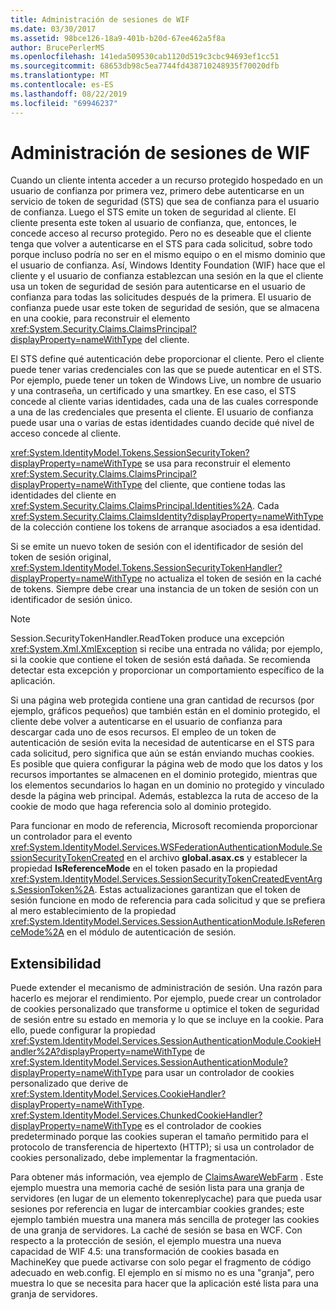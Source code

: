 ```yaml
---
title: Administración de sesiones de WIF
ms.date: 03/30/2017
ms.assetid: 98bce126-18a9-401b-b20d-67ee462a5f8a
author: BrucePerlerMS
ms.openlocfilehash: 141eda509530cab1120d519c3cbc94693ef1cc51
ms.sourcegitcommit: 68653db98c5ea7744fd438710248935f70020dfb
ms.translationtype: MT
ms.contentlocale: es-ES
ms.lasthandoff: 08/22/2019
ms.locfileid: "69946237"
---
```

# <a name="wif-session-management"></a>Administración de sesiones de WIF
Cuando un cliente intenta acceder a un recurso protegido hospedado en un usuario de confianza por primera vez, primero debe autenticarse en un servicio de token de seguridad (STS) que sea de confianza para el usuario de confianza. Luego el STS emite un token de seguridad al cliente. El cliente presenta este token al usuario de confianza, que, entonces, le concede acceso al recurso protegido. Pero no es deseable que el cliente tenga que volver a autenticarse en el STS para cada solicitud, sobre todo porque incluso podría no ser en el mismo equipo o en el mismo dominio que el usuario de confianza. Así, Windows Identity Foundation (WIF) hace que el cliente y el usuario de confianza establezcan una sesión en la que el cliente usa un token de seguridad de sesión para autenticarse en el usuario de confianza para todas las solicitudes después de la primera. El usuario de confianza puede usar este token de seguridad de sesión, que se almacena en una cookie, para reconstruir el elemento <xref:System.Security.Claims.ClaimsPrincipal?displayProperty=nameWithType> del cliente.  
  
 El STS define qué autenticación debe proporcionar el cliente. Pero el cliente puede tener varias credenciales con las que se puede autenticar en el STS. Por ejemplo, puede tener un token de Windows Live, un nombre de usuario y una contraseña, un certificado y una smartkey. En ese caso, el STS concede al cliente varias identidades, cada una de las cuales corresponde a una de las credenciales que presenta el cliente. El usuario de confianza puede usar una o varias de estas identidades cuando decide qué nivel de acceso concede al cliente.  
  
 <xref:System.IdentityModel.Tokens.SessionSecurityToken?displayProperty=nameWithType> se usa para reconstruir el elemento <xref:System.Security.Claims.ClaimsPrincipal?displayProperty=nameWithType> del cliente, que contiene todas las identidades del cliente en <xref:System.Security.Claims.ClaimsPrincipal.Identities%2A>. Cada <xref:System.Security.Claims.ClaimsIdentity?displayProperty=nameWithType> de la colección contiene los tokens de arranque asociados a esa identidad.  
  
 Si se emite un nuevo token de sesión con el identificador de sesión del token de sesión original, <xref:System.IdentityModel.Tokens.SessionSecurityTokenHandler?displayProperty=nameWithType> no actualiza el token de sesión en la caché de tokens. Siempre debe crear una instancia de un token de sesión con un identificador de sesión único.  
  
> [!NOTE]
> Session.SecurityTokenHandler.ReadToken produce una excepción <xref:System.Xml.XmlException> si recibe una entrada no válida; por ejemplo, si la cookie que contiene el token de sesión está dañada. Se recomienda detectar esta excepción y proporcionar un comportamiento específico de la aplicación.  
  
 Si una página web protegida contiene una gran cantidad de recursos (por ejemplo, gráficos pequeños) que también están en el dominio protegido, el cliente debe volver a autenticarse en el usuario de confianza para descargar cada uno de esos recursos. El empleo de un token de autenticación de sesión evita la necesidad de autenticarse en el STS para cada solicitud, pero significa que aún se están enviando muchas cookies. Es posible que quiera configurar la página web de modo que los datos y los recursos importantes se almacenen en el dominio protegido, mientras que los elementos secundarios lo hagan en un dominio no protegido y vinculado desde la página web principal. Además, establezca la ruta de acceso de la cookie de modo que haga referencia solo al dominio protegido.  
  
 Para funcionar en modo de referencia, Microsoft recomienda proporcionar un controlador para el evento <xref:System.IdentityModel.Services.WSFederationAuthenticationModule.SessionSecurityTokenCreated> en el archivo **global.asax.cs** y establecer la propiedad **IsReferenceMode** en el token pasado en la propiedad <xref:System.IdentityModel.Services.SessionSecurityTokenCreatedEventArgs.SessionToken%2A>. Estas actualizaciones garantizan que el token de sesión funcione en modo de referencia para cada solicitud y que se prefiera al mero establecimiento de la propiedad <xref:System.IdentityModel.Services.SessionAuthenticationModule.IsReferenceMode%2A> en el módulo de autenticación de sesión.  
  
## <a name="extensibility"></a>Extensibilidad  
 Puede extender el mecanismo de administración de sesión. Una razón para hacerlo es mejorar el rendimiento. Por ejemplo, puede crear un controlador de cookies personalizado que transforme u optimice el token de seguridad de sesión entre su estado en memoria y lo que se incluye en la cookie. Para ello, puede configurar la propiedad <xref:System.IdentityModel.Services.SessionAuthenticationModule.CookieHandler%2A?displayProperty=nameWithType> de <xref:System.IdentityModel.Services.SessionAuthenticationModule?displayProperty=nameWithType> para usar un controlador de cookies personalizado que derive de <xref:System.IdentityModel.Services.CookieHandler?displayProperty=nameWithType>. <xref:System.IdentityModel.Services.ChunkedCookieHandler?displayProperty=nameWithType> es el controlador de cookies predeterminado porque las cookies superan el tamaño permitido para el protocolo de transferencia de hipertexto (HTTP); si usa un controlador de cookies personalizado, debe implementar la fragmentación.  
  
 Para obtener más información, vea ejemplo de [ClaimsAwareWebFarm](https://go.microsoft.com/fwlink/?LinkID=248408) . Este ejemplo muestra una memoria caché de sesión lista para una granja de servidores (en lugar de un elemento tokenreplycache) para que pueda usar sesiones por referencia en lugar de intercambiar cookies grandes; este ejemplo también muestra una manera más sencilla de proteger las cookies de una granja de servidores. La caché de sesión se basa en WCF. Con respecto a la protección de sesión, el ejemplo muestra una nueva capacidad de WIF 4.5: una transformación de cookies basada en MachineKey que puede activarse con solo pegar el fragmento de código adecuado en web.config. El ejemplo en sí mismo no es una "granja", pero muestra lo que se necesita para hacer que la aplicación esté lista para una granja de servidores.
